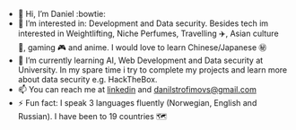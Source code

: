 - 👋 Hi, I’m Daniel :bowtie:
- 👀 I’m interested in: Development and Data security. Besides tech im interested in Weightlifting, Niche Perfumes, Travelling :airplane:, Asian culture 🍜, gaming :video_game: and anime. I would love to learn Chinese/Japanese ㊙️
- 🌱 I’m currently learning AI, Web Development and Data security at University. In my spare time i try to complete my projects and learn more about data security e.g. HackTheBox.  
- 📫 You can reach me at [linkedin](https://www.linkedin.com/in/daniel-trofimovs/) and danilstrofimovs@gmail.com
- ⚡ Fun fact: I speak 3 languages fluently (Norwegian, English and Russian). I have been to 19 countries 🗺️


